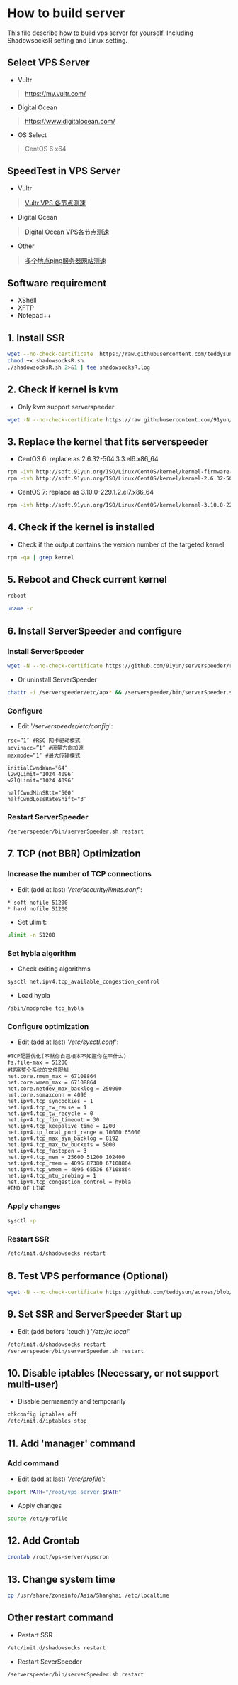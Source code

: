 # How to build server
This file describe how to build vps server for yourself. Including ShadowsocksR setting and Linux setting.

## Select VPS Server
* Vultr
> https://my.vultr.com/
* Digital Ocean
> https://www.digitalocean.com/
* OS Select
> CentOS 6 x64

## SpeedTest in VPS Server
* Vultr
> [Vultr VPS 各节点测速](http://www.vultrvps.com/test-server)
* Digital Ocean
> [Digital Ocean VPS各节点测速](http://speedtest-sfo2.digitalocean.com/)
* Other
> [多个地点ping服务器网站测速](http://ping.chinaz.com/)

## Software requirement
* XShell
* XFTP
* Notepad++

## 1. Install SSR
```bash
wget --no-check-certificate	 https://raw.githubusercontent.com/teddysun/shadowsocks_install/master/shadowsocksR.sh
chmod +x shadowsocksR.sh
./shadowsocksR.sh 2>&1 | tee shadowsocksR.log
```

## 2. Check if kernel is kvm
* Only kvm support serverspeeder
```bash
wget -N --no-check-certificate https://raw.githubusercontent.com/91yun/code/master/vm_check.sh && bash vm_check.sh
```

## 3. Replace the kernel that  fits serverspeeder
* CentOS 6: replace as 2.6.32-504.3.3.el6.x86_64
```bash
rpm -ivh http://soft.91yun.org/ISO/Linux/CentOS/kernel/kernel-firmware-2.6.32-504.3.3.el6.noarch.rpm
rpm -ivh http://soft.91yun.org/ISO/Linux/CentOS/kernel/kernel-2.6.32-504.3.3.el6.x86_64.rpm --force
```
* CentOS 7: replace as 3.10.0-229.1.2.el7.x86_64
```bash
rpm -ivh http://soft.91yun.org/ISO/Linux/CentOS/kernel/kernel-3.10.0-229.1.2.el7.x86_64.rpm --force
```

## 4. Check if the kernel is installed
* Check if the output contains the version number of the targeted kernel
```bash
rpm -qa | grep kernel
```

## 5. Reboot and Check current kernel
```bash
reboot

uname -r
```

## 6. Install ServerSpeeder and configure
### Install ServerSpeeder
```bash
wget -N --no-check-certificate https://github.com/91yun/serverspeeder/raw/master/serverspeeder.sh && bash serverspeeder.sh
```
* Or uninstall ServerSpeeder
```bash
chattr -i /serverspeeder/etc/apx* && /serverspeeder/bin/serverSpeeder.sh uninstall -f
```
### Configure
* Edit '*/serverspeeder/etc/config*':
```buildoutcfg
rsc=”1″ #RSC 网卡驱动模式
advinacc=”1″ #流量方向加速
maxmode=”1″ #最大传输模式

initialCwndWan="64″
l2wQLimit="1024 4096″
w2lQLimit="1024 4096″

halfCwndMinSRtt="500″
halfCwndLossRateShift="3″
```
### Restart ServerSpeeder
```bash
/serverspeeder/bin/serverSpeeder.sh restart
```

## 7. TCP (not BBR) Optimization
### Increase the number of TCP connections
* Edit (add at last) '*/etc/security/limits.conf*':
```text
* soft nofile 51200
* hard nofile 51200
```
* Set ulimit:
```bash
ulimit -n 51200
```
### Set hybla algorithm
* Check exiting algorithms
```bash
sysctl net.ipv4.tcp_available_congestion_control
```
* Load hybla
```bash
/sbin/modprobe tcp_hybla
```
### Configure optimization
* Edit (add at last) '*/etc/sysctl.conf*':
```buildoutcfg
#TCP配置优化(不然你自己根本不知道你在干什么)
fs.file-max = 51200
#提高整个系统的文件限制
net.core.rmem_max = 67108864
net.core.wmem_max = 67108864
net.core.netdev_max_backlog = 250000
net.core.somaxconn = 4096
net.ipv4.tcp_syncookies = 1
net.ipv4.tcp_tw_reuse = 1
net.ipv4.tcp_tw_recycle = 0
net.ipv4.tcp_fin_timeout = 30
net.ipv4.tcp_keepalive_time = 1200
net.ipv4.ip_local_port_range = 10000 65000
net.ipv4.tcp_max_syn_backlog = 8192
net.ipv4.tcp_max_tw_buckets = 5000
net.ipv4.tcp_fastopen = 3
net.ipv4.tcp_mem = 25600 51200 102400
net.ipv4.tcp_rmem = 4096 87380 67108864
net.ipv4.tcp_wmem = 4096 65536 67108864
net.ipv4.tcp_mtu_probing = 1
net.ipv4.tcp_congestion_control = hybla
#END OF LINE
```
### Apply changes
```bash
sysctl -p
```
### Restart SSR
```bash
/etc/init.d/shadowsocks restart
```

## 8. Test VPS performance (Optional)
```bash
wget -N --no-check-certificate https://github.com/teddysun/across/blob/master/bench.sh && wget -qO- bench.sh | bash
```

## 9. Set SSR and ServerSpeeder Start up
* Edit (add before 'touch') '*/etc/rc.local*'
```bash
/etc/init.d/shadowsocks restart
/serverspeeder/bin/serverSpeeder.sh restart
```

## 10. Disable iptables (Necessary, or not support multi-user)
* Disable permanently and temporarily
```bash
chkconfig iptables off
/etc/init.d/iptables stop
```

## 11. Add 'manager' command
### Add command
* Edit (add at last) '*/etc/profile*':
```bash
export PATH="/root/vps-server:$PATH"
```
* Apply changes
```bash
source /etc/profile
```

## 12. Add Crontab
```bash
crontab /root/vps-server/vpscron
```

## 13. Change system time
```bash
cp /usr/share/zoneinfo/Asia/Shanghai /etc/localtime
```

## Other restart command
* Restart SSR
```bash
/etc/init.d/shadowsocks restart
```
* Restart SeverSpeeder
```bash
/serverspeeder/bin/serverSpeeder.sh restart
```

